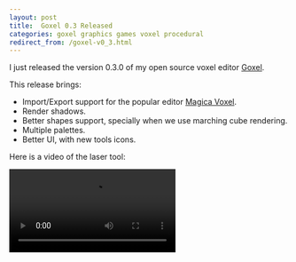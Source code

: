 ```yaml
---
layout: post
title:  Goxel 0.3 Released
categories: goxel graphics games voxel procedural
redirect_from: /goxel-v0_3.html
---
```


I just released the version 0.3.0 of my open source voxel editor [Goxel].

This release brings:

- Import/Export support for the popular editor [Magica Voxel].
- Render shadows.
- Better shapes support, specially when we use marching cube rendering.
- Multiple palettes.
- Better UI, with new tools icons.

Here is a video of the laser tool:

<video src="/assets/imgs/goxel-laser.webm" controls="">
    Your browser does not support the video tag.
</video>


[goxel]: https://guillaumechereau.github.io/goxel
[Magica Voxel]: https://ephtracy.github.io
